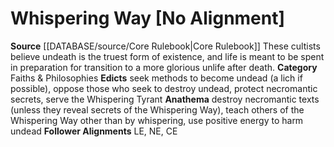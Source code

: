 ﻿---
ability: null
ability_boost: null
alignment: No Alignment
deity:
- '[[DATABASE/deity/Whispering Way|Whispering Way]]'
deity_category: Faiths & Philosophies
divine_font: null
domain: null
favored_weapon: null
follower_alignment:
- LE
- NE
- CE
id: '24'
name: Whispering Way
rarity: Common
rus_type_level: null
skill: null
source: '[[DATABASE/source/Core Rulebook|Core Rulebook]]'
trait: null
type: Deity

---
# Whispering Way [No Alignment]

**Source** [[DATABASE/source/Core Rulebook|Core Rulebook]] 
These cultists believe undeath is the truest form of existence, and life is meant to be spent in preparation for transition to a more glorious unlife after death.
**Category** Faiths & Philosophies
**Edicts** seek methods to become undead (a lich if possible), oppose those who seek to destroy undead, protect necromantic secrets, serve the Whispering Tyrant
**Anathema** destroy necromantic texts (unless they reveal secrets of the Whispering Way), teach others of the Whispering Way other than by whispering, use positive energy to harm undead
**Follower Alignments** LE, NE, CE